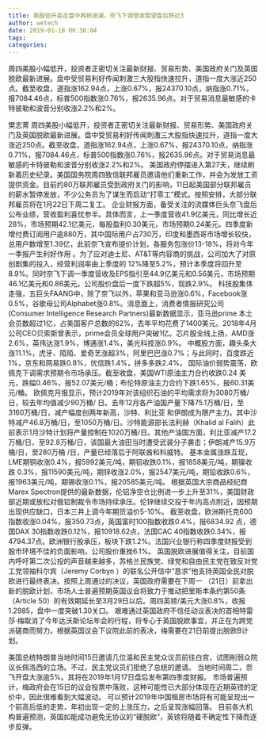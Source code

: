 ```yaml
---
title: 美股低开高走盘中再掀波澜，奈飞下调营收展望盘后跌近3
author: wetech
date: 2019-01-18 06:38:04
tags: 
categories: 
---
```

周四美股小幅低开，投资者正密切关注最新财报、贸易形势、美国政府关门及英国脱欧最新进展。盘中受贸易利好传闻刺激三大股指快速拉升，道指一度大涨近250点。截至收盘，道指涨162.94点，上涨0.67%，报24370.10点，纳指涨0.71%，报7084.46点，标普500指数涨0.76%，报2635.96点。对于贸易消息最敏感的卡特彼勒和波音分别收涨2.2%和2%。
<!-- more -->
樊志菁
周四美股小幅低开，投资者正密切关注最新财报、贸易形势、美国政府关门及英国脱欧最新进展。盘中受贸易利好传闻刺激三大股指快速拉升，道指一度大涨近250点。截至收盘，道指涨162.94点，上涨0.67%，报24370.10点，纳指涨0.71%，报7084.46点，标普500指数涨0.76%，报2635.96点。对于贸易消息最敏感的卡特彼勒和波音分别收涨2.2%和2%。
美国政府停摆进入第27天，继续刷新着历史纪录。美国国务院周四致信联邦雇员邀请他们重新工作，并会为发放工资提供资金。目前约80万联邦雇员受到政府关门的影响，11日起美国部分联邦雇员的薪水暂停发放，不少公务员为了谋生而启动“打零工”模式。按照安排，大部分联邦雇员将在1月22日下周二复工。
企业财报方面，备受关注的流媒体巨头奈飞盘后公布业绩，营收盈利喜忧参半。具体而言，上一季度营收41.9亿美元，同比增长近28%，市场预期42.1亿美元，每股盈利0.30美元，市场预期0.24美元。四季度新增付费订阅用户逾880万，其中国际用户占730万，印度和墨西哥市场增长较快，总用户数增至1.39亿，此前奈飞宣布提价计划，各服务包涨价13-18%，将对今年一季报产生利好作用 。为了应对迪士尼、AT&T等内容商的挑战，公司加大了对原创剧集的投入，经营利润率由上季度的 12%降至5.2%，预计本季度将回升至8.9%。同时奈飞下调一季度营收及EPS指引至44.9亿美元和0.56美元，市场预期46.1亿美元和0.86美元。公司股价盘后一度下跌超5%，现跌2.9%。
科技股集体走强，五巨头FAANG中，除了奈飞以外，苹果和亚马逊涨0.6%，Facebook涨0.5%，谷歌母公司Alphabet涨0.8%。消息面上，消费者情报研究公司(Consumer Intelligence Research Partners)最新数据显示，亚马逊prime 本土会员数超过1亿，占美国客户总数的62%，去年平均花费了1400美元。2018年4月公司CEO贝索斯曾表示，prime会员全球用户突破1亿。芯片股全线上扬，AMD涨2.6%，英伟达涨1.9%，博通涨1.4%，美光科技涨0.9%。
中概股方面，趣头条大涨11.1%，虎牙、陌陌、爱奇艺涨超3%，阿里巴巴涨0.7%；与此同时，百度跌近1%，京东和网易跌0.8%，优信跌1.4%，拼多多跌2.4%。
国际油价弱势震荡，欧佩克下调需求预期令市场承压。截至收盘，美国WTI原油主力合约收跌0.24 美元，跌幅0.46%，报52.07美元/桶；布伦特原油主力合约下跌1.65%，报60.31美元/桶。
欧佩克月报显示，预计2019年对该组织石油的平均需求将为3080万桶/日，较去年均值减少90万桶/ 日。去年12月各产油国产量下降75.1万桶/日，至3160万桶/日，减产幅度创两年新高，沙特、利比亚 和伊朗成为限产主力。其中沙特减产46.8万桶/日，至1050万桶/日。沙特能源部长法利赫（Khalid al Falih）此前表示1月沙特计划将产量控制在1020万桶/日。其他产油国方面，利比亚减产17.2万桶/日，至92.8万桶/日，该国最大油田当时遭受武装分子袭击；伊朗减产15.9万桶/日，至280万桶 /日，产量已经落后于阿联酋和科威特。
基本金属涨跌互现，LME期铜收涨0.4%，报5992美元/吨，期铝收跌0.1%，报1858美元/吨，期镍收跌 0.3%，报11590美元/吨，期锌收涨2.0%，报2547美元/吨，期铅收跌0.6%，报1963美元/吨，期锡收涨0.1%，报20585美元/吨。
根据英国大宗商品经纪商Marex Spectron提供的最新数据，伦铝净空仓比例进一步上升至31%，美国财政部近期或放松对俄铝制裁令市场持续承压。伦锌继续交投于年内高点附近，因预期出现供应缺口，日本三井上调今年期货溢价5-10%。
截至收盘，欧洲斯托克600指数收涨0.04%，报350.73点，英国富时100指数收跌0.4%，报6834.92 点，德国DAX 30指数收跌0.12%，报10918.62点，法国CAC 40指数收跌0.34%，报4794.37点。欧洲银行股承压，板块下跌1.2%。法国兴业银行称四季度财报受到股市环境不佳的负面影响，公司股价重挫6.1%。
英国脱欧进展值得关注，目前国内呼吁第二次公投的声音越来越多，苏格兰民族党、绿党和自由民主党在致反对党工党领袖科尔宾（Jeremy Corbyn ）的联名公开信中“恳求”他支持英国全民对脱欧进行最终表决。按照上周通过的决议，英国政府需要在下周一 （21日）前拿出新的脱欧计划，市场人士普遍预期英国议会将致力于推动把里斯本条约第50条 （Article 50）的有效期延长至3月29日以后。周四英镑/美元大涨0.8%，收报1.2985，盘中一度突破1.30关口。
艰难通过英国政府不信任动议表决的首相特雷莎·梅取消了今年达沃斯论坛年会的行程，将专心于英国脱欧事宜，并正在为跨党派磋商而努力。根据英国议会下议院此前的表决，梅需要在21日前提出脱欧B计划。
 
 
美国总统特朗普当地时间15日邀请几位温和民主党众议员前往白宫，试图削弱众院议长佩洛西的立场。不过，民主党议员们拒绝了总统的邀请。
当地时间周二，奈飞开盘大涨逾5%。其将在2019年1月17日盘后发布第四季度财报。
市场普遍预计，梅政府会在15日的议会投票中落败，这种可能性已大部分体现在近期英镑的定价中，因此很难看到大幅波动。
可以预计2019年中国租房市场将有可能呈现出一个前高后低的走势，年初出现一定的上涨压力，之后呈现涨幅回落。
目前各大机构普遍预测，英国如能成功避免无协议的“硬脱欧”，英镑将随着不确定性下降而逐步反弹。
